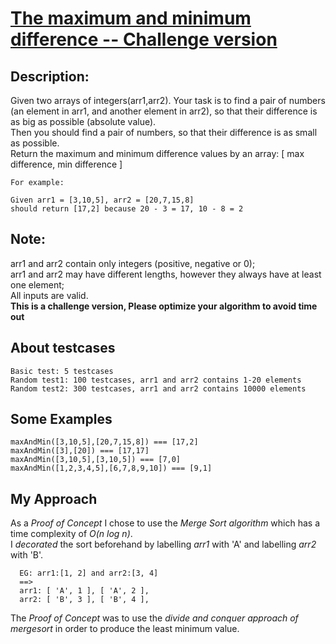 # [The maximum and minimum difference -- Challenge version](https://www.codewars.com/kata/583c592928a0c0449d000099/)

## Description:
Given two arrays of integers(arr1,arr2). Your task is to find a pair of numbers (an element in arr1, and another element in arr2), so that their difference is as big as possible (absolute value).
<br>
Then you should find a pair of numbers, so that their difference is as small as possible. 
<br>
Return the maximum and minimum difference values by an array: [  max difference,  min difference  ]

```
For example:

Given arr1 = [3,10,5], arr2 = [20,7,15,8]
should return [17,2] because 20 - 3 = 17, 10 - 8 = 2
```

## Note:

arr1 and arr2 contain only integers (positive, negative or 0);<br>
arr1 and arr2 may have different lengths, however they always have at least one element;<br>
All inputs are valid.<br>
**This is a challenge version, Please optimize your algorithm to avoid time out**

## About testcases

```
Basic test: 5 testcases
Random test1: 100 testcases, arr1 and arr2 contains 1-20 elements
Random test2: 300 testcases, arr1 and arr2 contains 10000 elements
```

## Some Examples
```
maxAndMin([3,10,5],[20,7,15,8]) === [17,2]
maxAndMin([3],[20]) === [17,17]
maxAndMin([3,10,5],[3,10,5]) === [7,0]
maxAndMin([1,2,3,4,5],[6,7,8,9,10]) === [9,1]
```

## My Approach

As a *Proof of Concept* I chose to use the *Merge Sort algorithm* which has a time complexity of *O(n log n)*.<br>
I *decorated* the sort beforehand by labelling *arr1* with 'A' and labelling *arr2* with 'B'.

```
  EG: arr1:[1, 2] and arr2:[3, 4]
  ==>
  arr1: [ 'A', 1 ], [ 'A', 2 ], 
  arr2: [ 'B', 3 ], [ 'B', 4 ],
```
The *Proof of Concept* was to use the *divide and conquer approach of mergesort* in order to produce the least minimum value.
